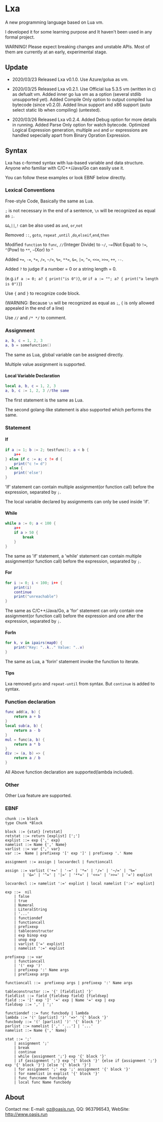 # Lxa

A new programming language based on Lua vm.

I developed it for some learning purpose and It haven't been used in any formal project.

WARNING! Please expect breaking changes and unstable APIs. Most of them are currently at an early, experimental stage.

## Update

* 2020/03/23 Released Lxa v0.1.0. Use Azure/golua as vm.

* 2020/03/25 Released Lxa v0.2.1. Use Official lua 5.3.5 vm (written in c) as defualt vm. Added inner go lua vm as a option (several stdlib unsupported yet). Added Compile Only option to output compiled lua bytecode (since v0.2.0). Added linux support and x86 support (auto select static lib when compiling) (untested). 

* 2020/03/26 Released Lxa v0.2.4. Added Debug option for more details in running. Added Parse Only option for watch bytecode. Optimized Logical Expression generation, multiple `and` and `or` expressions are handled sepecially apart from Binary Opration Expression.

## Syntax

Lxa has c-formed syntax with lua-based variable and data structure. Anyone who familiar with C/C++/Java/Go can easily use it.

You can follow these examples or look EBNF below directly.

### Lexical Conventions

Free-style Code, Basically the same as Lua.

`;` is not necessary in the end of a sentence, `\n` will be recognized as equal as `;`. 

`&&`,`||`,`!` can be also used as `and`, `or`,`not`

Removed `::`, `goto`, `repeat` ,`until` ,`do`,`elseif`,`end`,`then`

Modified `function` to `func`, `//`(Integer Divide) to `~/`, `~=`(Not Equal) to `!=`, `^`(Pow) to `**`, `~`(Xor) to `^`

Added `+=`,  `-=`, `*=`, `/=`, `~/=`, `%=`, `**=`, `&=`, `|=`, `^=`, `<<=`, `>>=`, `++`, `--`.

Added `?` to judge if a number = 0 or a string length = 0.

(e.g.`if a := 0; a? { print("is 0")}`, or `if a := ""; a? { print("a length is 0")}`)

Use `{` and `}` to recognize code block.

(WARNING: Because `\n` will be recognized as equal as `;`, `{` is only allowed appealed in the end of a line)

Use `//` and `/* */` to comment.

### Assignment

```lua
a, b, c = 1, 2, 3
a, b = somefunction()
```

The same as Lua, global variable can be assigned directly.

Multiple value assignment is supported.

#### Local Variable Declaration

```lua
local a, b, c = 1, 2, 3
a, b, c := 1, 2, 3 //the same
```

The first statement is the same as Lua.

The second golang-like statement is also supported which performs the same.

### Statement

#### If

```lua
if a := 1; b := 2; testfunc(); a < b {
	a++
} else if c := a; c != d {
	print("c != d")
} else {
	print('else')
}
```

'If' statement can contain multiple assignment(or function call) before the expression, separated by `;`.

The local variable declared by assignments can only be used inside 'if'.

#### While

```lua
while a := 0; a < 100 {
	a++
    if a > 50 {
		break
	}
} 
```

The same as 'if' statement, a 'while' statement can contain multiple assignment(or function call) before the expression, separated by `;`.

#### For

```lua
for i := 0; i < 100; i++ {
	print(i)
    continue
    print("unreachable")
}
```

The same as C/C++/Java/Go, a 'for' statement can only contain one assignment(or function call) before the expression and one after the expression, separated by `;`.

#### ForIn

```lua
for k, v in ipairs(map0) {
    print("Key: "..k.." Value: "..v)
}
```

The same as Lua, a 'forin' statement invoke the function to iterate.

#### Tips

Lxa removed `goto` and `repeat-until` from syntax. But `continue` is added to syntax.

### Function declaration

```lua
func add(a, b) {
	return a + b
}
local sub(a, b) {
	return a - b
}
mul = func(a, b) {
	return a * b
}
div := (a, b) => {
	return a / b
}
```

All Above function declaration are supported(lambda included).

### Other

Other Lua feature are supported.

### EBNF

```
chunk ::= block
type Chunk *Block

block ::= {stat} [retstat]
retstat ::= return [explist] [';']
explist ::= exp {',' exp}
namelist ::= Name {',' Name}
varlist ::= var {',' var}
var ::=  Name | prefixexp '[' exp ']' | prefixexp '.' Name

assignment ::= assign | locvardecl | functioncall

assign ::= varlist ('+=' | '-=' | '*=' | '/=' | '~/=' | '%='
		| '&=' | '^=' | '|=' | '**=' | '<<=' | '>>=' | '=') explist

locvardecl ::= namelist ':=' explist | local namelist [':=' explist]

exp ::=  nil
	| false
	| true
	| Numeral
	| LiteralString
	| '...'
	| functiondef
	| functioncall
	| prefixexp
	| tableconstructor
	| exp binop exp
	| unop exp
	| varlist ['=' explist]
	| namelist ':=' explist

prefixexp ::= var
	| functioncall
	| '(' exp ')'
	| prefixexp ':' Name args
	| prefixexp args

functioncall ::=  prefixexp args | prefixexp ':' Name args

tableconstructor ::= '{' [fieldlist] '}'
fieldlist ::= field {fieldsep field} [fieldsep]
field ::= '[' exp ']' '=' exp | Name '=' exp | exp
fieldsep ::= ',' | ';'

functiondef ::= func funcbody | lambda
lambda ::= '(' [parlist] ')' '=>' '{' block '}'
funcbody ::= '(' [parlist] ')' '{' block '}'
parlist ::= namelist [',' '...'] | '...'
namelist ::= Name {',' Name}

stat ::= ';'
	| assignment ';'
	| break
	| continue
	| while {assignment ';'} exp '{' block '}'
	| if {assignment ';'} exp '{' block '}' {else if {assignment ';'} exp '{' block '}'} [else '{' block '}']
	| for assignment ';' exp ';' assignment '{' block '}'
	| for namelist in explist '{' block '}'
	| func funcname funcbody
	| local func Name funcbody
```

## About

Contact me: E-mail: gz@oasis.run, QQ: 963796543, WebSite: http://www.oasis.run